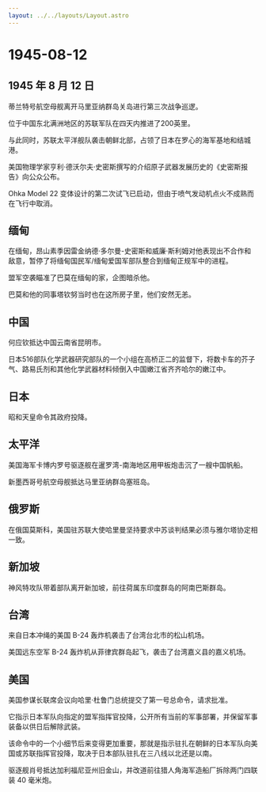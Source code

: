 ```yaml
---
layout: ../../layouts/Layout.astro
---
```


# 1945-08-12

## 1945 年 8 月 12 日

蒂兰特号航空母舰离开马里亚纳群岛关岛进行第三次战争巡逻。

位于中国东北满洲地区的苏联军队在四天内推进了200英里。

与此同时，苏联太平洋舰队袭击朝鲜北部，占领了日本在罗心的海军基地和结城港。

美国物理学家亨利·德沃尔夫·史密斯撰写的介绍原子武器发展历史的《史密斯报告》向公众公布。

Ohka Model 22
变体设计的第二次试飞已启动，但由于喷气发动机点火不成熟而在飞行中取消。

## 缅甸

在缅甸，昂山素季因雷金纳德·多尔曼-史密斯和威廉·斯利姆对他表现出不合作和敌意，暂停了将缅甸国民军/缅甸爱国军部队整合到缅甸正规军中的进程。

盟军空袭瞄准了巴莫在缅甸的家，企图暗杀他。

巴莫和他的同事塔钦努当时也在这所房子里，他们安然无恙。

## 中国

何应钦抵达中国云南省昆明市。

日本516部队化学武器研究部队的一个小组在高桥正二的监督下，将数卡车的芥子气、路易氏剂和其他化学武器材料倾倒入中国嫩江省齐齐哈尔的嫩江中。

## 日本

昭和天皇命令其政府投降。

## 太平洋

美国海军卡博内罗号驱逐舰在暹罗湾-南海地区用甲板炮击沉了一艘中国帆船。

新墨西哥号航空母舰抵达马里亚纳群岛塞班岛。

## 俄罗斯

在俄国莫斯科，美国驻苏联大使哈里曼坚持要求中苏谈判结果必须与雅尔塔协定相一致。

## 新加坡

神风特攻队带着部队离开新加坡，前往荷属东印度群岛的阿南巴斯群岛。

## 台湾

来自日本冲绳的美国 B-24 轰炸机袭击了台湾台北市的松山机场。

美国远东空军 B-24 轰炸机从菲律宾群岛起飞，袭击了台湾嘉义县的嘉义机场。

## 美国

美国参谋长联席会议向哈里·杜鲁门总统提交了第一号总命令，请求批准。

它指示日本军队向指定的盟军指挥官投降，公开所有当前的军事部署，并保留军事装备以供日后解除武装。

该命令中的一个小细节后来变得更加重要，那就是指示驻扎在朝鲜的日本军队向美国或苏联指挥官投降，取决于日本部队驻扎在三八线以北还是以南。

驱逐舰肖号抵达加利福尼亚州旧金山，并改道前往猎人角海军造船厂拆除两门四联装
40 毫米炮。